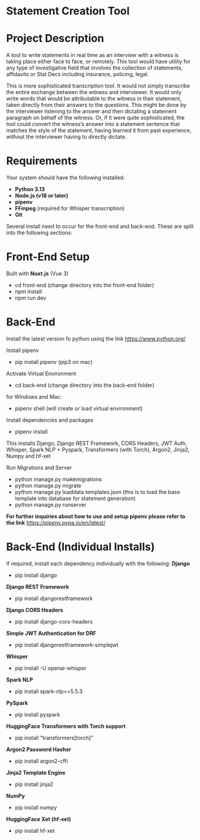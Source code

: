 # Statement Creation Tool

# Project Description
A tool to write statements in real time as an interview with a witness is taking place either face to face, or remotely. This tool would have utility for any type of investigative field that involves the collection of statements, affidavits or Stat Decs including insurance, policing, legal.

This is more sophisticated transcription tool. It would not simply transcribe the entire exchange between the witness and interviewer. It would only write words that would be attributable to the witness in their statement, taken directly from their answers to the questions. This might be done by the interviewer listening to the answer and then dictating a statement paragraph on behalf of the witness. Or, if it were quite sophisticated, the tool could convert the witness’s answer into a statement sentence that matches the style of the statement, having learned it from past experience, without the interviewer having to directly dictate.

# Requirements

Your system should have the following installed:

- **Python 3.13**
- **Node.js (v18 or later)**
- **pipenv**
- **FFmpeg** (required for Whisper transcription)
- **Git**

Several install need to occur for the front-end and back-end. These are split into the following sections:

# Front-End Setup

Built with **Nuxt.js** (Vue 3)
- cd front-end (change directory into the front-end folder)
- npm install
- npm run dev

# Back-End
Install the latest version fo python using the link
https://www.python.org/

Install pipenv
- pip install pipenv (pip3 on mac)

Activate Virtual Environment
- cd back-end (change directory into the back-end folder)

for Windows and Mac:
- pipenv shell (will create or load virtual environment)

Install dependencies and packages
- pipenv install

This installs Django, Django REST Framework, CORS Headers, JWT Auth, Whisper, Spark NLP + Pyspark, Transformers (with Torch), Argon2, Jinja2, Numpy and hf-xet

Run Migrations and Server
- python manage.py makemigrations
- python manage.py migrate
- python manage.py loaddata templates.json (this is to load the base template into database for statement generation)
- python manage.py runserver

**For further inquiries about how to use and setup pipenv please refer to the link**
https://pipenv.pypa.io/en/latest/

# Back-End (Individual Installs)
If required, install each dependency individually with the following:
**Django**

- pip install django

**Django REST Framework**

- pip install djangorestframework

**Django CORS Headers**

- pip install django-cors-headers

**Simple JWT Authentication for DRF**

- pip install djangorestframework-simplejwt

**Whisper**

- pip install -U openai-whisper

**Spark NLP**

- pip install spark-nlp==5.5.3

**PySpark**

- pip install pyspark

**HuggingFace Transformers with Torch support**

- pip install "transformers[torch]"

**Argon2 Password Hasher**

- pip install argon2-cffi

**Jinja2 Template Engine**

- pip install jinja2

**NumPy**

- pip install numpy

**HuggingFace Xet (hf-xet)**

- pip install hf-xet



